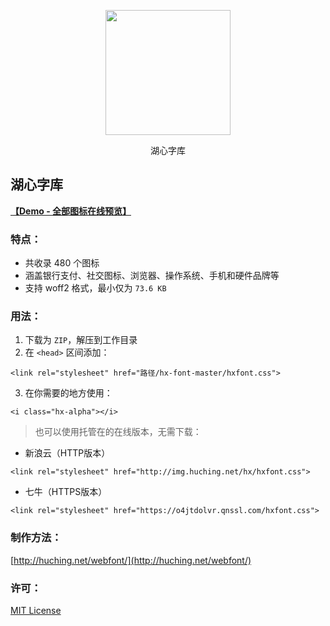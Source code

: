 <p align="center"><img height="200" width="200" src="https://o4jtdolvr.qnssl.com/hxalpha.svg"></p>
<p align="center">&#28246;&#24515;&#23383;&#24211;</p>

## 湖心字库

**[【Demo - 全部图标在线预览】](https://o4jtdolvr.qnssl.com//demo.html)**

### 特点：
- 共收录 480 个图标
- 涵盖银行支付、社交图标、浏览器、操作系统、手机和硬件品牌等
- 支持 woff2 格式，最小仅为 `73.6 KB` 

### 用法：
1. 下载为 `ZIP`，解压到工作目录
2. 在 `<head>` 区间添加：
```
<link rel="stylesheet" href="路径/hx-font-master/hxfont.css">
```

3. 在你需要的地方使用：
```
<i class="hx-alpha"></i>
```
> 也可以使用托管在的在线版本，无需下载：

* 新浪云（HTTP版本）    
```
<link rel="stylesheet" href="http://img.huching.net/hx/hxfont.css">
```
* 七牛（HTTPS版本）
```
<link rel="stylesheet" href="https://o4jtdolvr.qnssl.com/hxfont.css">
```

### 制作方法：
[http://huching.net/webfont/](http://huching.net/webfont/)

### 许可：
[MIT License](https://opensource.org/licenses/mit-license.php)
